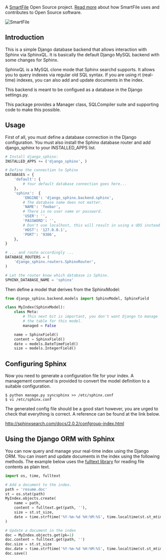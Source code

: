 A [SmartFile](http://www.smartfile.com/) Open Source project.
[Read more](http://www.smartfile.com/open-source.html) about how SmartFile uses and
contributes to Open Source software.

![SmartFile](http://www.smartfile.com/images/logo.jpg)

Introduction
----

This is a simple Django database backend that allows interaction with Sphinx
via SphinxQL. It is basically the default Django MySQL backend with some changes
for Sphinx.

SphinxQL is a MySQL clone mode that Sphinx searchd supports. It allows you to
query indexes via regular old SQL syntax. If you are using rt (real-time) indexes,
you can also add and update documents in the index.

This backend is meant to be configued as a database in the Django settings.py.

This package provides a Manager class, SQLCompiler suite and supporting code to
make this possible.

Usage
----

First of all, you must define a database connection in the Django configuration.
You must also install the Sphinx database router and add django_sphinx to your
INSTALLED_APPS list.

```python
# Install django_sphinx:
INSTALLED_APPS += ('django_sphinx', )

# Define the connection to Sphinx
DATABASES = {
    'default': {
        # Your default database connection goes here...
    },
    'sphinx':  {
        'ENGINE': 'django_sphinx.backend.sphinx',
        # The database name does not matter.
        'NAME': 'foobar',
        # There is no user name or password.
        'USER': '',
        'PASSWORD': '',
        # Don't use localhost, this will result in using a UDS instead of TCP...
        'HOST': '127.0.0.1',
        'PORT': '9306',
    },
}

# ... and route accordingly ...
DATABASE_ROUTERS = (
    'django_sphinx.routers.SphinxRouter',
)

# Let the router know which database is Sphinx.
SPHINX_DATABASE_NAME = 'sphinx'
```

Then define a model that derives from the SphinxModel:

```python
from django_sphinx.backend.models import SphinxModel, SphinxField

class MyIndex(SphinxModel):
    class Meta:
        # This next bit is important, you don't want Django to manage
        # the table for this model.
        managed = False

    name = SphinxField()
    content = SphinxField()
    date = models.DateTimeField()
    size = models.IntegerField()
```

Configuring Sphinx
----

Now you need to generate a configuration file for your index. A management
command is provided to convert the model definition to a suitable configuration.

```
$ python manage.py syncsphinx >> /etc/sphinx.conf
$ vi /etc/sphinx.conf
```

The generated config file should be a good start however, you are urged to
check that everything is correct. A reference can be found at the link below.

http://sphinxsearch.com/docs/2.0.2/confgroup-index.html

Using the Django ORM with Sphinx
----

You can now query and manage your real-time index using the Django ORM. You can
insert and update documents in the index using the following methods. The example
below uses the [fulltext library](https://github.com/btimby/fulltext) for reading file contents as plain text.

```python
import os, time, fulltext

# Add a document to the index.
path = 'resume.doc'
st = os.stat(path)
MyIndex.objects.create(
    name = path,
    content = fulltext.get(path, ''),
    size = st.st_size,
    date = time.strftime('%Y-%m-%d %H:%M:%S', time.localtime(st.st_mtime)),
)

# Update a document in the index
doc = MyIndex.objects.get(pk=1)
doc.content = fulltext.get(path, '')
doc.size = st.st_size
doc.date = time.strftime('%Y-%m-%d %H:%M:%S', time.localtime(st.st_mtime))
doc.save()
```

